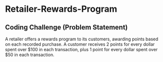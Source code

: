 # Retailer-Rewards-Program

## Coding Challenge (Problem Statement)
A retailer offers a rewards program to its customers, awarding points based on each recorded purchase.  A customer receives 2 points for every dollar spent over $100 in each transaction, plus 1 point for every dollar spent over $50 in each transaction.

